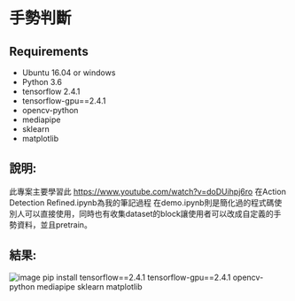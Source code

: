 # 手勢判斷
## Requirements

* Ubuntu 16.04 or windows
* Python 3.6
* tensorflow 2.4.1 
* tensorflow-gpu==2.4.1 
* opencv-python 
* mediapipe 
* sklearn 
* matplotlib

## 說明:
此專案主要學習此
https://www.youtube.com/watch?v=doDUihpj6ro
在Action Detection Refined.ipynb為我的筆記過程
在demo.ipynb則是簡化過的程式碼使別人可以直接使用，同時也有收集dataset的block讓使用者可以改成自定義的手勢資料，並且pretrain。

## 結果:
![image](https://user-images.githubusercontent.com/65394145/174432159-22ae01c4-6254-45bf-99dc-9cb006f1ec31.png)
pip install tensorflow==2.4.1 tensorflow-gpu==2.4.1 opencv-python mediapipe sklearn matplotlib
```

